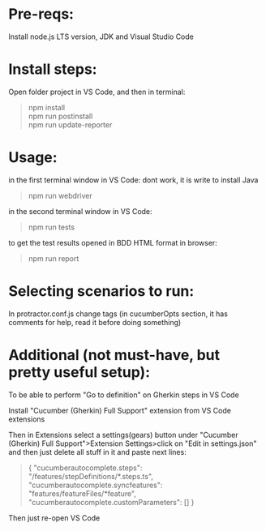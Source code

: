 # Pre-reqs: 
Install node.js LTS version, JDK and Visual Studio Code <br />

# Install steps: 
Open folder project in VS Code, and then in terminal: <br />

> npm install <br />
> npm run postinstall <br />
> npm run update-reporter <br />

# Usage: 
in the first terminal window in VS Code:  dont work, it is write to install Java<br />
> npm run webdriver <br />

in the second terminal window in VS Code: <br />
> npm run tests <br />

to get the test results opened in BDD HTML format in browser: <br />
> npm run report <br />

# Selecting scenarios to run: 
In protractor.conf.js change tags (in cucumberOpts section, it has comments for help, read it before doing something) <br />

# Additional (not must-have, but pretty useful setup): 
To be able to perform "Go to definition" on Gherkin steps in VS Code <br />

Install "Cucumber (Gherkin) Full Support" extension from VS Code extensions <br />

Then in Extensions select a settings(gears) button under "Cucumber (Gherkin) Full Support">Extension Settings>click on "Edit in settings.json" and then just delete all stuff in it and paste next lines: <br />
 
> {
> "cucumberautocomplete.steps": "/features/stepDefinitions/*.steps.ts",
> "cucumberautocomplete.syncfeatures": "features/featureFiles/*feature",
> "cucumberautocomplete.customParameters": []
> }

Then just re-open VS Code <br />
